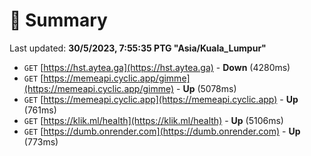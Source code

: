 # 📖 Summary
Last updated: **30/5/2023, 7:55:35 PTG "Asia/Kuala_Lumpur"**

- `GET` [https://hst.aytea.ga](https://hst.aytea.ga) - **Down** (4280ms)
- `GET` [https://memeapi.cyclic.app/gimme](https://memeapi.cyclic.app/gimme) - **Up** (5078ms)
- `GET` [https://memeapi.cyclic.app](https://memeapi.cyclic.app) - **Up** (761ms)
- `GET` [https://klik.ml/health](https://klik.ml/health) - **Up** (5106ms)
- `GET` [https://dumb.onrender.com](https://dumb.onrender.com) - **Up** (773ms)
